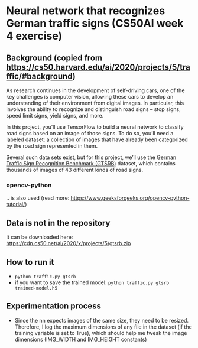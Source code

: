 # Neural network that recognizes German traffic signs (CS50AI week 4 exercise)

## Background (copied from https://cs50.harvard.edu/ai/2020/projects/5/traffic/#background)

As research continues in the development of self-driving cars, one of the key challenges is computer vision, allowing these cars to develop an understanding of their environment from digital images. In particular, this involves the ability to recognize and distinguish road signs – stop signs, speed limit signs, yield signs, and more.

In this project, you’ll use TensorFlow to build a neural network to classify road signs based on an image of those signs. To do so, you’ll need a labeled dataset: a collection of images that have already been categorized by the road sign represented in them.

Several such data sets exist, but for this project, we’ll use the [German Traffic Sign Recognition Benchmark (GTSRB)](http://benchmark.ini.rub.de/?section=gtsrb&subsection=news) dataset, which contains thousands of images of 43 different kinds of road signs.

### opencv-python

.. is also used (read more: https://www.geeksforgeeks.org/opencv-python-tutorial/)

## Data is not in the repository

It can be downloaded here: https://cdn.cs50.net/ai/2020/x/projects/5/gtsrb.zip

## How to run it

- `python traffic.py gtsrb`
- if you want to save the trained model: `python traffic.py gtsrb trained-model.h5`

## Experimentation process

- Since the nn expects images of the same size, they need to be resized. Therefore, I log the maximum dimensions of any file in the dataset (if the training variable is set to True), which should help me tweak the image dimensions (IMG_WIDTH and IMG_HEIGHT constants)
